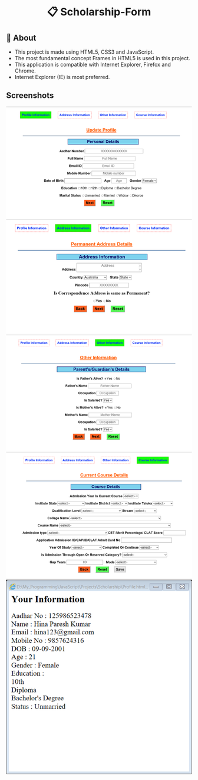 <h1 align=center><p>&#128203; Scholarship-Form</p></h1>
<h2>&#128205; About</h2>
<ul>
  <li> This project is made using HTML5, CSS3 and JavaScript. </li>
  <li> The most fundamental concept Frames in HTML5 is used in this project. </li>
  <li> This application is compatible with Internet Explorer, Firefox and Chrome. </li>
  <li> Internet Explorer (IE) is most preferred. </li>
</ul>
<h2> Screenshots </h2>
<img src="https://github.com/CODING-Enthusiast9857/Scholarship-Form/blob/main/assets/Profile.png" alt="profile">
<img src="https://github.com/CODING-Enthusiast9857/Scholarship-Form/blob/main/assets/address.png" alt="address">
<img src="https://github.com/CODING-Enthusiast9857/Scholarship-Form/blob/main/assets/other.png" alt="other">
<img src="https://github.com/CODING-Enthusiast9857/Scholarship-Form/blob/main/assets/course.png" alt="course">
<img src="https://github.com/CODING-Enthusiast9857/Scholarship-Form/blob/main/assets/Info.png" alt="InfoFile">

